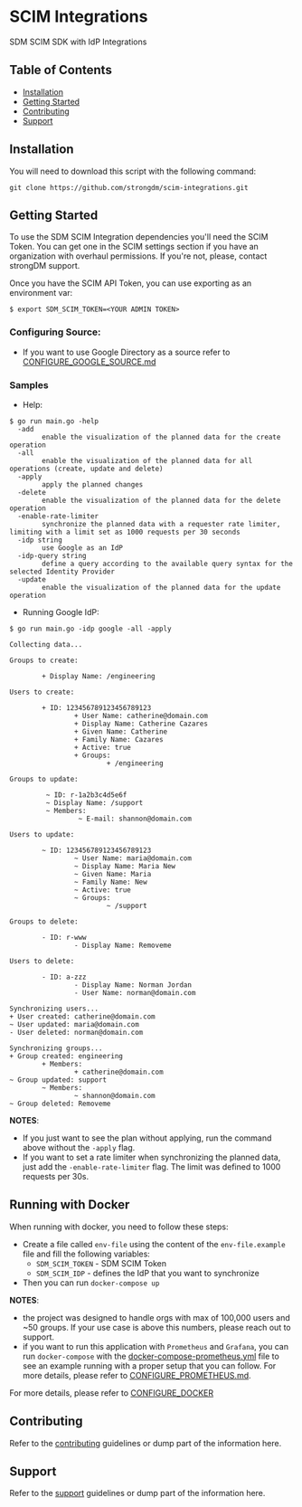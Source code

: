 # SCIM Integrations

SDM SCIM SDK with IdP Integrations

## Table of Contents

- [Installation](#installation)
- [Getting Started](#getting-started)
- [Contributing](#contributing)
- [Support](#support)

## Installation

You will need to download this script with the following command:

```
git clone https://github.com/strongdm/scim-integrations.git
```

## Getting Started

To use the SDM SCIM Integration dependencies you'll need the SCIM Token. You can get one in the SCIM settings section if you have an organization with overhaul permissions. If you're not, please, contact strongDM support.

Once you have the SCIM API Token, you can use exporting as an environment var:

```
$ export SDM_SCIM_TOKEN=<YOUR ADMIN TOKEN>
```

### Configuring Source:

- If you want to use Google Directory as a source refer to [CONFIGURE_GOOGLE_SOURCE.md](docs/CONFIGURE_GOOGLE_SOURCE.md)

### Samples

- Help:

```
$ go run main.go -help
  -add
        enable the visualization of the planned data for the create operation
  -all
        enable the visualization of the planned data for all operations (create, update and delete)
  -apply
        apply the planned changes
  -delete
        enable the visualization of the planned data for the delete operation
  -enable-rate-limiter
        synchronize the planned data with a requester rate limiter, limiting with a limit set as 1000 requests per 30 seconds
  -idp string
        use Google as an IdP
  -idp-query string
        define a query according to the available query syntax for the selected Identity Provider
  -update
        enable the visualization of the planned data for the update operation
```

- Running Google IdP:

```
$ go run main.go -idp google -all -apply

Collecting data...

Groups to create:

        + Display Name: /engineering

Users to create:

        + ID: 123456789123456789123
                + User Name: catherine@domain.com
                + Display Name: Catherine Cazares
                + Given Name: Catherine
                + Family Name: Cazares
                + Active: true
                + Groups:
                        + /engineering

Groups to update:

         ~ ID: r-1a2b3c4d5e6f
         ~ Display Name: /support
         ~ Members:
                 ~ E-mail: shannon@domain.com

Users to update:

        ~ ID: 123456789123456789123
                ~ User Name: maria@domain.com
                ~ Display Name: Maria New
                ~ Given Name: Maria
                ~ Family Name: New
                ~ Active: true
                ~ Groups:
                        ~ /support

Groups to delete:

        - ID: r-www
                - Display Name: Removeme

Users to delete:

        - ID: a-zzz
                - Display Name: Norman Jordan
                - User Name: norman@domain.com

Synchronizing users...
+ User created: catherine@domain.com
~ User updated: maria@domain.com
- User deleted: norman@domain.com

Synchronizing groups...
+ Group created: engineering
        + Members:
                + catherine@domain.com
~ Group updated: support
        ~ Members:
                ~ shannon@domain.com
~ Group deleted: Removeme
```

**NOTES**:

- If you just want to see the plan without applying, run the command above without the `-apply` flag.
- If you want to set a rate limiter when synchronizing the planned data, just add the `-enable-rate-limiter` flag. The limit was defined to 1000 requests per 30s.

## Running with Docker

When running with docker, you need to follow these steps:

- Create a file called `env-file` using the content of the `env-file.example` file and fill the following variables:
  - `SDM_SCIM_TOKEN` - SDM SCIM Token
  - `SDM_SCIM_IDP` - defines the IdP that you want to synchronize
- Then you can run `docker-compose up`

**NOTES**:

- the project was designed to handle orgs with max of 100,000 users and ~50 groups. If your use case is above this numbers, please reach out to support.
- if you want to run this application with `Prometheus` and `Grafana`, you can run `docker-compose` with the [docker-compose-prometheus.yml](./docker-compose-prometheus.yml) file to see an example running with a proper setup that you can follow. For more details, please refer to [CONFIGURE_PROMETHEUS.md](./docs/CONFIGURE_PROMETHEUS.md).

For more details, please refer to [CONFIGURE_DOCKER](./docs/CONFIGURE_DOCKER.md)

## Contributing

Refer to the [contributing](CONTRIBUTING.md) guidelines or dump part of the information here.

## Support

Refer to the [support](SUPPORT.md) guidelines or dump part of the information here.
